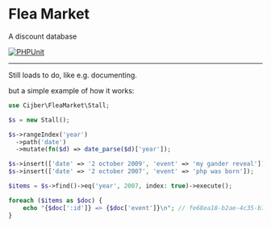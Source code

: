 # Flea Market

A discount database

[![PHPUnit](https://github.com/cijber/flea-market/actions/workflows/phpunit.yml/badge.svg)](https://github.com/cijber/flea-market/actions/workflows/phpunit.yml)

---

Still loads to do, like e.g. documenting.

but a simple example of how it works:

```php
use Cijber\FleaMarket\Stall;

$s = new Stall();

$s->rangeIndex('year')
  ->path('date')
  ->mutate(fn($d) => date_parse($d)['year']);

$s->insert(['date' => '2 october 2009', 'event' => 'my gander reveal']);
$s->insert(['date' => '2 october 2007', 'event' => 'php was born']);

$items = $s->find()->eq('year', 2007, index: true)->execute();

foreach ($items as $doc) {
    echo "{$doc[':id']} => {$doc['event']}\n"; // fe68ea18-b2ae-4c35-b7ec-9b4aa8d021be => php was born
}
```
